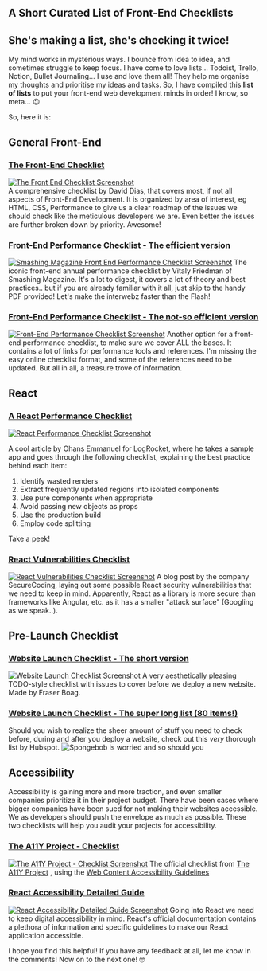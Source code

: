 ## A Short Curated List of Front-End Checklists


## She's making a list, she's checking it twice!
My mind works in mysterious ways. I bounce from idea to idea, and sometimes struggle to keep focus. 
I have come to love lists... Todoist, Trello, Notion, Bullet Journaling... I use and love them all! They help me organise my thoughts and prioritise my ideas and tasks.
So, I have compiled this **list of lists** to put your front-end web development minds in order! I know, so meta... 😉

So, here it is:

## General Front-End
###  [The Front-End Checklist](https://frontendchecklist.io) 
 [![The Front End Checklist Screenshot](https://cdn.hashnode.com/res/hashnode/image/upload/v1607112382830/PtFAGh_X4.png)](https://frontendchecklist.io)  
A comprehensive checklist by David Dias, that covers most, if not all aspects of Front-End Development. It is organized by area of interest, eg HTML, CSS, Performance to give us a clear roadmap of the issues we should check like the meticulous developers we are. Even better the issues are further broken down by priority. Awesome!


###  [Front-End Performance Checklist - The efficient version](https://www.smashingmagazine.com/2020/01/front-end-performance-checklist-2020-pdf-pages/) 
 [![Smashing Magazine Front End Performance Checklist Screenshot](https://cdn.hashnode.com/res/hashnode/image/upload/v1607112471556/TAz8UN-R0.png)](https://www.smashingmagazine.com/2020/01/front-end-performance-checklist-2020-pdf-pages) 
The iconic front-end annual performance checklist by Vitaly Friedman of Smashing Magazine. It's a lot to digest, it covers a lot of theory and best practices.. but if you are already familiar with it all, just skip to the handy PDF provided! Let's make the interwebz faster than the Flash!


 ### [Front-End Performance Checklist - The not-so efficient version](https://github.com/thedaviddias/Front-End-Performance-Checklist)
 [![Front-End Performance Checklist Screenshot](https://cdn.hashnode.com/res/hashnode/image/upload/v1607112679924/xeqKifTS7.png)](https://github.com/thedaviddias/Front-End-Performance-Checklist) 
Another option for a front-end performance checklist, to make sure we cover ALL the bases. It contains a lot of links for performance tools and references. I'm missing the easy online checklist format, and some of the references need to be updated. But all in all, a treasure trove of information.

## React

### [A React Performance Checklist](https://blog.logrocket.com/death-by-a-thousand-cuts-a-checklist-for-eliminating-common-react-performance-issues/)
 [![React Performance Checklist Screenshot](https://i1.wp.com/blog.logrocket.com/wp-content/uploads/2019/07/react_performance_web-1.jpg?w=730&ssl=1)](https://blog.logrocket.com/death-by-a-thousand-cuts-a-checklist-for-eliminating-common-react-performance-issues/) 

A cool article by Ohans Emmanuel for LogRocket, where he takes a sample app and goes through the following checklist, explaining the best practice behind each item:

1. Identify wasted renders
2. Extract frequently updated regions into isolated components
3. Use pure components when appropriate
4. Avoid passing new objects as props
5. Use the production build
6. Employ code splitting

Take a peek!


 ### [React Vulnerabilities Checklist ](https://www.securecoding.com/blog/react-vulnerabilities-checklist/) 
 [![React Vulnerabilities Checklist Screenshot](https://cdn.hashnode.com/res/hashnode/image/upload/v1607114800091/XVeksSclg.png)](https://www.securecoding.com/blog/react-vulnerabilities-checklist/) 
A blog post by the company SecureCoding, laying out some possible React security vulnerabilities that we need to keep in mind. Apparently, React as a library is more secure than frameworks like Angular, etc. as it has a smaller "attack surface" (Googling as we speak..). 


## Pre-Launch Checklist
###  [Website Launch Checklist - The short version](https://websitelaunchchecklist.com) 
 [![Website Launch Checklist Screenshot](https://cdn.hashnode.com/res/hashnode/image/upload/v1607112732051/K6RDqQlMX.png)](https://websitelaunchchecklist.com) 
A very aesthetically pleasing TODO-style checklist with issues to cover before we deploy a new website. Made by Fraser Boag. 


###  [Website Launch Checklist - The super long list (80 items!)](https://blog.hubspot.com/marketing/website-launch-checklist) 
Should you wish to realize the sheer amount of stuff you need to check before, during and after you deploy a website, check out this *very* thorough list by Hubspot.
![Spongebob is worried and so should you](https://media.giphy.com/media/13Cmju3maIjStW/giphy.gif)

## Accessibility
Accessibility is gaining more and more traction, and even smaller companies prioritize it in their project budget. There have been cases where bigger companies have been sued for not making their websites accessible. We as developers should push the envelope as much as possible. These two checklists will help you audit your projects for accessibility.

###  [The A11Y Project - Checklist](https://www.a11yproject.com/checklist/) 
 [![The A11Y Project - Checklist Screenshot](https://cdn.hashnode.com/res/hashnode/image/upload/v1607113840130/HU-ea_Yeh.png)](https://www.a11yproject.com/checklist/) 
The official checklist from  [The A11Y Project](https://www.a11yproject.com/) , using the  [Web Content Accessibility Guidelines](https://www.w3.org/WAI/standards-guidelines/wcag/) 


###  [React Accessibility Detailed Guide](https://reactjs.org/docs/accessibility.html) 
 [![React Accessibility Detailed Guide Screenshot](https://cdn.hashnode.com/res/hashnode/image/upload/v1607113951808/l0_nkppwO.png)](https://reactjs.org/docs/accessibility.html) 
Going into React we need to keep digital accessibility in mind. React's official documentation contains a plethora of information and specific guidelines to make our React application accessible.


I hope you find this helpful! If you have any feedback at all, let me know in the comments! Now on to the next one! 🤓